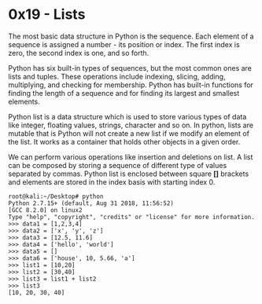 # 0x19 - Lists

The most basic data structure in Python is the sequence. Each element of a sequence is assigned a number - its position or index. The first index is zero, the second index is one, and so forth.

Python has six built-in types of sequences, but the most common ones are lists and tuples.
These operations include indexing, slicing, adding, multiplying, and checking for membership.
Python has built-in functions for finding the length of a sequence and for finding its largest and smallest elements.

Python list is a data structure which is used to store various types of data like integer, floating values, strings, character and so on.
In python, lists are mutable that is Python will not create a new list if we modify an element of the list.
It works as a container that holds other objects in a given order.

We can perform various operations like insertion and deletions on list.
A list can be composed by storing a sequence of different type of values separated by commas.
Python list is enclosed between square **[]** brackets and elements are stored in the index basis with starting index 0.

```
root@kali:~/Desktop# python
Python 2.7.15+ (default, Aug 31 2018, 11:56:52) 
[GCC 8.2.0] on linux2
Type "help", "copyright", "credits" or "license" for more information.
>>> data1 = [1,2,3,4]
>>> data2 = ['x', 'y', 'z']
>>> data3 = [12.5, 11.6]
>>> data4 = ['hello', 'world']
>>> data5 = []
>>> data6 = ['house', 10, 5.66, 'a']
>>> list1 = [10,20]
>>> list2 = [30,40]
>>> list3 = list1 + list2
>>> list3
[10, 20, 30, 40]
```